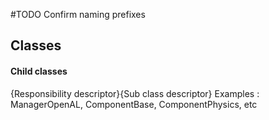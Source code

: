 #TODO Confirm naming prefixes
## Classes
#### Child classes
{Responsibility descriptor}{Sub class descriptor}
Examples :
ManagerOpenAL, ComponentBase, ComponentPhysics, etc